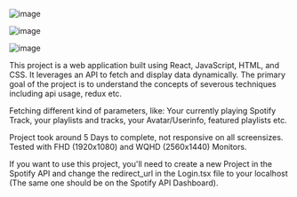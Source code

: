 ![image](https://github.com/VolkanKabay/spotify-klon/assets/124468930/ab5daa2c-0521-42d1-8e4e-d902cf5d8468)

![image](https://github.com/VolkanKabay/spotify-klon/assets/124468930/cc720997-d724-4d16-bad4-7170a468ce95)

![image](https://github.com/VolkanKabay/spotify-klon/assets/124468930/ab4bb20d-0469-4efb-8058-d06504f600c4)

This project is a web application built using React, JavaScript, HTML, and CSS. It leverages an API to fetch and display data dynamically. The primary goal of the project is to understand the concepts of severous techniques including api usage, redux etc.

Fetching different kind of parameters, like: Your currently playing Spotify Track, your playlists and tracks, your Avatar/Userinfo, featured playlists etc.

Project took around 5 Days to complete, not responsive on all screensizes. Tested with FHD (1920x1080) and WQHD (2560x1440) Monitors.

If you want to use this project, you'll need to create a new Project in the Spotify API and change the redirect_url in the Login.tsx file to your localhost (The same one should be on the Spotify API Dashboard).

